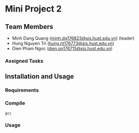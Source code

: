 # Mini Project 2
## Team Members
- Minh Dang Quang (minh.dq176823@sis.hust.edu.vn) (leader)
- Hung Nguyen Tri (hung.nt176773@sis.hust.edu.vn)
- Dien Pham Ngoc (dien.pn176715@sis.hust.edu.vn)

### Assigned Tasks


## Installation and Usage
### Requirements

### Compile
```
gcc
```

### Usage
